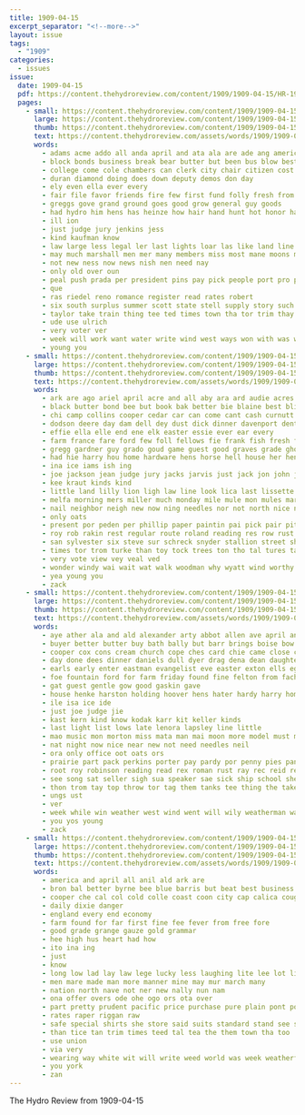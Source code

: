 ```yaml
---
title: 1909-04-15
excerpt_separator: "<!--more-->"
layout: issue
tags:
  - "1909"
categories:
  - issues
issue:
  date: 1909-04-15
  pdf: https://content.thehydroreview.com/content/1909/1909-04-15/HR-1909-04-15.pdf
  pages:
    - small: https://content.thehydroreview.com/content/1909/1909-04-15/small/HR-1909-04-15-01.jpg
      large: https://content.thehydroreview.com/content/1909/1909-04-15/large/HR-1909-04-15-01.jpg
      thumb: https://content.thehydroreview.com/content/1909/1909-04-15/thumbnails/HR-1909-04-15-01.jpg
      text: https://content.thehydroreview.com/assets/words/1909/1909-04-15/HR-1909-04-15-01.txt
      words:
        - adams acme addo all anda april and ata ala are ade ang american
        - block bonds business break bear butter but been bus blow best bros blanke buy bank brother bill ber bond bis banks
        - college come cole chambers can clerk city chair citizen cost case court cot carry call chap class county cashier cash con care
        - duran diamond doing does down deputy demos don day
        - ely even ella ever every
        - fair file favor friends fire few first fund folly fresh from for firm fare fires
        - greggs gove grand ground goes good grow general guy goods
        - had hydro him hens has heinze how hair hand hunt hot honor handle high hills
        - ill ion
        - just judge jury jenkins jess
        - kind kaufman know
        - law large less legal ler last lights loar las like land line lamp
        - may much marshall men mer many members miss most mane moons merit matter man maker made more matte
        - not new ness now news nish nen need nay
        - only old over oun
        - peal push prada per president pins pay pick people port pro pump pan passe place pearl public props parlor past pleasant
        - que
        - ras riedel reno romance register read rates robert
        - six south surplus summer scott state stell supply story such safe small still shawnee stand speaks strong sugar school special standard sell she son sack store show sup see saturday sabin
        - taylor take train thing tee ted times town tha tor trim thay tall then the tank
        - ude use ulrich
        - very voter ver
        - week will work want water write wind west ways won with was well works
        - young you
    - small: https://content.thehydroreview.com/content/1909/1909-04-15/small/HR-1909-04-15-02.jpg
      large: https://content.thehydroreview.com/content/1909/1909-04-15/large/HR-1909-04-15-02.jpg
      thumb: https://content.thehydroreview.com/content/1909/1909-04-15/thumbnails/HR-1909-04-15-02.jpg
      text: https://content.thehydroreview.com/assets/words/1909/1909-04-15/HR-1909-04-15-02.txt
      words:
        - ark are ago ariel april acre and all aby ara ard audie acres age allie american aves
        - black butter bond bee but book bak better bie blaine best blind bacon bros bas buy boa brought been bride bar blane burkhalter bus buff business baie
        - chi camp collins cooper cedar car can come cant cash curnutt corn child came che citizen county charley calle cream caddo
        - dodson deere day dam dell dey dust dick dinner davenport dent dean death dollar days
        - effie ella elle end ene elk easter essie ever ear every
        - farm france fare ford few foll fellows fie frank fish fresh falls from fullerton french fine fee fer for foss fost
        - gregg gardner guy grado goud game guest good graves grade ghost grand griffin grant
        - had hie harry hou home hardware hens horse hell house her henk hundred hot haler hold hands hare haskell hydro him helen has
        - ina ice iams ish ing
        - joe jackson jean judge jury jacks jarvis just jack jon john jacob joel
        - kee kraut kinds kind
        - little land lilly lion ligh law line look lica last lissette losing lai lean let
        - melfa morning mers miller much monday mile mule mon mules mar mound more morgan mail marshall most miss mor mut market mourning man
        - nail neighbor neigh new now ning needles nor not north nice noon
        - only oats
        - present por peden per phillip paper paintin pai pick pair pitzer poag ponder people purse par payne porter points pring place
        - roy rob rakin rest regular route roland reading res row rust riding rand read ruth
        - san sylvester six steve sur schreck snyder stallion street shawnee spring she seems see sweet scott school sauer sunday sick sees saturday seeker sho say sider season service such stats springs set sultan sera sun stover strong streets sunda south stands size serene shall
        - times tor trom turke than toy tock trees ton tho tal tures taken thralls triplett treat texas tay the town trip ten ture them thirsk tine
        - very vote view vey veal ved
        - wonder windy wai wait wat walk woodman why wyatt wind worthy want wheat was wit weekly with white wile wife week well write will
        - yea young you
        - zack
    - small: https://content.thehydroreview.com/content/1909/1909-04-15/small/HR-1909-04-15-03.jpg
      large: https://content.thehydroreview.com/content/1909/1909-04-15/large/HR-1909-04-15-03.jpg
      thumb: https://content.thehydroreview.com/content/1909/1909-04-15/thumbnails/HR-1909-04-15-03.jpg
      text: https://content.thehydroreview.com/assets/words/1909/1909-04-15/HR-1909-04-15-03.txt
      words:
        - aye ather ala and ald alexander arty abbot allen ave april anil ago are angles ang anes ada all
        - buyer better butter buy bath bally but barr brings boise bow bose brother business been bas boon bound brus ber
        - cooper cox cons cream church cope ches card chie came close clinton collins can cotton come cash coak care cordial city colony corre cure cry coe chic
        - day done dees dinner daniels dull dyer drag dena dean daughter desire dio depot down
        - earls early enter eastman evangelist eve easter exton ells egg edison
        - foe fountain ford for farm friday found fine felton from fach fort fam friends fail fast fun
        - gat guest gentle gow good gaskin gave
        - house henke harston holding hoover hens hater hardy harry home hunt hardware havel hammoud has horse hearty hin had hydro held her hye him
        - ile isa ice ide
        - just joe judge jie
        - kast kern kind know kodak karr kit keller kinds
        - last light list lows late lenora lapsley line little
        - mao music mon morton miss mata man mai moon more model must may many men mer money market mach most miller monday
        - nat night now nice near new not need needles neil
        - ora only office oot oats ors
        - prairie part pack perkins porter pay pardy por penny pies pany parra past per pic pastor people price pierce pala pales
        - root roy robinson reading read rex roman rust ray rec reid red rest rent roa rain
        - see song sat seller sigh sua speaker sae sick ship school sherman spring sen said special standard sells sell sprague sister springs sun she styles store seen suter save show smith sih stores san saturday summer south start severe seven stockton sewing sale seo stoner soon seed sprinkle sic stock sunday
        - thon trom tay top throw tor tag them tanks tee thing the take tie taken thet twa tank tan trees tracy tae tom thomas town
        - ungs ust
        - ver
        - week while win weather west wind went will wily weatherman wave woods with want why welcome wheeler whit wheat work well was wonder woody wife weare
        - you yos young
        - zack
    - small: https://content.thehydroreview.com/content/1909/1909-04-15/small/HR-1909-04-15-04.jpg
      large: https://content.thehydroreview.com/content/1909/1909-04-15/large/HR-1909-04-15-04.jpg
      thumb: https://content.thehydroreview.com/content/1909/1909-04-15/thumbnails/HR-1909-04-15-04.jpg
      text: https://content.thehydroreview.com/assets/words/1909/1909-04-15/HR-1909-04-15-04.txt
      words:
        - america and april all anil ald ark are
        - bron bal better byrne bee blue barris but beat best business bis bun big barrie
        - cooper che cal col cold colle coast coon city cap calica cough course
        - daily dixie danger
        - england every end economy
        - farm found for far first fine fee fever from free fore
        - good grade grange gauze gold grammar
        - hee high hus heart had how
        - ito ina ing
        - just
        - know
        - long low lad lay law lege lucky less laughing lite lee lot line lake
        - men mare made man more manner mine may mur march many
        - nation north nave not ner new nally nun nam
        - ona offer overs ode ohe ogo ors ota over
        - part pretty prudent pacific price purchase pure plain pont points pie paris pond pair
        - rates raper riggan raw
        - safe special shirts she store said suits standard stand see stopp sat saturday silk school story salmon swall sik
        - than tice tan trim times teed tal tea the them town tha too
        - use union
        - via very
        - wearing way white wit will write weed world was week weatherford wat with worth ways wein
        - you york
        - zan
---
```


The Hydro Review from 1909-04-15

<!--more-->

